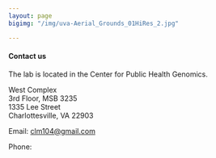 ```yaml
---
layout: page
bigimg: "/img/uva-Aerial_Grounds_01HiRes_2.jpg"

---
```



#### Contact us 

The lab is located in the Center for Public Health Genomics.

West Complex  
3rd Floor, MSB 3235  
1335 Lee Street  
Charlottesville, VA 22903

Email: clm104@gmail.com

Phone: 
